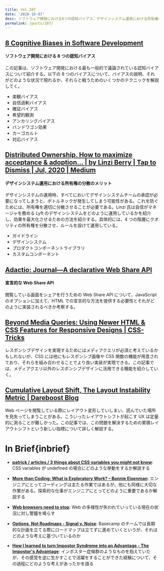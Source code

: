 ```yaml
---
title: Vol.287
date: '2020-10-07'
desc: ソフトウェア開発における8つの認知バイアス、デザインシステム運用における所有権の分散のメリット、宣言的なWeb Share API、ほか計10リンク
permalink: /posts/287/
---
```


## [8 Cognitive Biases in Software Development](https://thevaluable.dev/cognitive-bias-software-development/)

#### ソフトウェア開発における 8 つの認知バイアス

この記事は、ソフトウェア開発における最も一般的で議論されている認知バイアスについて紹介する。以下の 8 つのバイアスについて、バイアスの說明、それがどのような状況で現れるか、それらと戦うためのいくつかのテクニックを解説してく。

- 楽観バイアス
- 自信過剰バイアス
- 確証バイアス
- 希望的観測
- アンカリングバイアス
- バンドワゴン効果
- カーゴカルト
- 対応バイアス

## [Distributed Ownership. How to maximize acceptance & adoption… | by Linzi Berry | Tap to Dismiss | Jul, 2020 | Medium](https://medium.com/tap-to-dismiss/distributed-ownership-8f82352b9cbb)

#### デザインシステム運用における所有権の分散のメリット

デザインシステムの運用時、すべてにおいてデザインシステムチームの承認が必要になってしまうと、ボトルネックが発生してしまう可能性がある。これを防ぐためには、所有権を適切に分散させることが必要である。Linzi 氏は自信がマネージャを務める Lyft のデザインシステムをどのように運用しているかを紹介し、効果を最大化させるための方法を紹介する。具体的には、4 つの階層にクオリティの所有権を分散させ、ルールを設けて運用している。

- ガイドライン
- デザインシステム
- プロダクトコンポーネントライブラリ
- カスタムコンポーネント

## [Adactio: Journal—A declarative Web Share API](https://adactio.com/journal/17398)

#### 宣言的な Web Share API

閲覧している画面をシェアを行うための Web Share API について、JavaScript のオプションに加えて、HTML での宣言的な方法を提供する必要性とそれがどのように実装されるべきか考察する。

## [Beyond Media Queries: Using Newer HTML & CSS Features for Responsive Designs | CSS-Tricks](https://css-tricks.com/beyond-media-queries-using-newer-html-css-features-for-responsive-designs/)

レスポンシブデザインを実現するためにはメディアクエリが必須と考えているかもしれないが、CSS には他にもレスポンシブ画像や CSS 関数の機能が用意されており、それらを組み合わせることでより良い実装が実現できる。この記事では、メディアクエリ以外のレスポンシブデザインに活用できる機能を紹介していく。

## [Cumulative Layout Shift, The Layout Instability Metric | Dareboost Blog](https://blog.dareboost.com:443/en/2020/09/cumulative-layout-shift-visual-instability/)

Web ページを閲覧している際にレイアウト変形していしまい、読んでいた場所を見失ってしまうことがある。こういったレイアウトシフトが起こす UX は定量的に測ることが難しかった。この記事では、この問題を解決するための累積レイアウトシフトという新しい指標について詳しく解説する。

# In Brief{inbrief}

- **[patrick / articles / 3 things about CSS variables you might not know](https://patrickbrosset.com/articles/2020-09-21-3-things-about-css-variables-you-might-not-know/)**: CSS variables が undefined の場合にどのような挙動をするか解説する

- **[More than Coding: What is Exploratory Work? – Bonnie Eisenman](https://blog.bonnieeisenman.com/blog/senior-work/)**: エンジニアにとってコーディングは主たる作業ではあるが、他にも同様に大切な作業がある。探索的な仕事がエンジニアにとってどのように重要であるか解説する

- **[Web browsers need to stop](https://drewdevault.com/2020/08/13/Web-browsers-need-to-stop.html)**: Web の多様性が失われていっている現在の状況に対し警鐘を鳴らす

- **[Options, Not Roadmaps - Signal v. Noise](https://m.signalvnoise.com/options-not-roadmaps/)**: Basecamp のチームでは長期的な計画を立てる際にロードマップは立てずに進めていくというが、それはどのような考えに基づいているのか

- **[How I learned to turn Impostor Syndrome into an Advantage - The Impostor's Advantage](https://www.zainrizvi.io/blog/the-impostors-advantage/)**: インポスター症候群のようなものを抱えていたが、その感覚を逆に生かすことで活躍をすることができた経験について、その過程にどのような考えがあったかを語る

